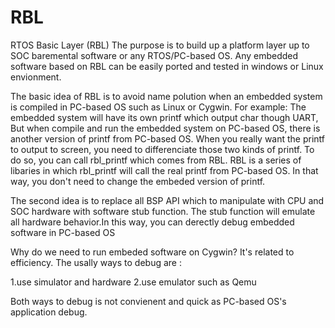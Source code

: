 # RBL
RTOS Basic Layer (RBL)
The purpose is to build up a platform layer up to SOC baremental software or any RTOS/PC-based OS. Any embedded software based on RBL can be easily ported and tested in windows or Linux envionment. 

The basic idea of RBL is to avoid name polution when an embedded system is compiled in PC-based OS such as Linux or Cygwin. For example: The embedded system will have its own printf which output char though UART, But when compile and run the embedded system on PC-based OS, there is another version of printf from PC-based OS. When you really want the printf to output to screen, you need to differenciate those two kinds of printf. To do so, you can call rbl_printf which comes from RBL. 
RBL is a series of libaries in which rbl_printf will call the real printf from PC-based OS. In that way, you don't need to change the embeded version of printf.

The second idea is to replace all BSP API which to manipulate with CPU and SOC hardware with software stub function. The stub function will emulate all hardware behavior.In this way, you can derectly debug embedded software in PC-based OS

Why do we need to run embeded software on Cygwin? It's related to efficiency. The usally ways to debug are :

1.use simulator and hardware
2.use emulator such as Qemu

Both ways to debug is not convienent and quick as PC-based OS's application debug.
